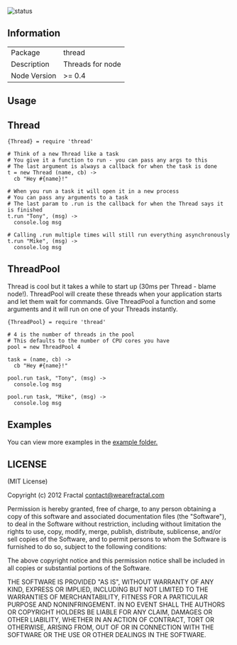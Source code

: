 ![status](https://secure.travis-ci.org/wearefractal/thread.png?branch=master)

## Information

<table>
<tr> 
<td>Package</td><td>thread</td>
</tr>
<tr>
<td>Description</td>
<td>Threads for node</td>
</tr>
<tr>
<td>Node Version</td>
<td>>= 0.4</td>
</tr>
</table>

## Usage

## Thread
```coffee-script
{Thread} = require 'thread'

# Think of a new Thread like a task
# You give it a function to run - you can pass any args to this
# The last argument is always a callback for when the task is done
t = new Thread (name, cb) ->
  cb "Hey #{name}!"

# When you run a task it will open it in a new process
# You can pass any arguments to a task 
# The last param to .run is the callback for when the Thread says it is finished
t.run "Tony", (msg) ->
  console.log msg

# Calling .run multiple times will still run everything asynchronously
t.run "Mike", (msg) ->
  console.log msg
```

## ThreadPool

Thread is cool but it takes a while to start up (30ms per Thread - blame node!). ThreadPool will create these threads when your application starts and let them wait for commands. Give ThreadPool a function and some arguments and it will run on one of your Threads instantly.

```coffee-script
{ThreadPool} = require 'thread'

# 4 is the number of threads in the pool
# This defaults to the number of CPU cores you have
pool = new ThreadPool 4

task = (name, cb) -> 
  cb "Hey #{name}!"

pool.run task, "Tony", (msg) ->
  console.log msg

pool.run task, "Mike", (msg) ->
  console.log msg
```

## Examples

You can view more examples in the [example folder.](https://github.com/wearefractal/thread/tree/master/examples)

## LICENSE

(MIT License)

Copyright (c) 2012 Fractal <contact@wearefractal.com>

Permission is hereby granted, free of charge, to any person obtaining
a copy of this software and associated documentation files (the
"Software"), to deal in the Software without restriction, including
without limitation the rights to use, copy, modify, merge, publish,
distribute, sublicense, and/or sell copies of the Software, and to
permit persons to whom the Software is furnished to do so, subject to
the following conditions:

The above copyright notice and this permission notice shall be
included in all copies or substantial portions of the Software.

THE SOFTWARE IS PROVIDED "AS IS", WITHOUT WARRANTY OF ANY KIND,
EXPRESS OR IMPLIED, INCLUDING BUT NOT LIMITED TO THE WARRANTIES OF
MERCHANTABILITY, FITNESS FOR A PARTICULAR PURPOSE AND
NONINFRINGEMENT. IN NO EVENT SHALL THE AUTHORS OR COPYRIGHT HOLDERS BE
LIABLE FOR ANY CLAIM, DAMAGES OR OTHER LIABILITY, WHETHER IN AN ACTION
OF CONTRACT, TORT OR OTHERWISE, ARISING FROM, OUT OF OR IN CONNECTION
WITH THE SOFTWARE OR THE USE OR OTHER DEALINGS IN THE SOFTWARE.
